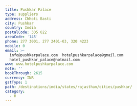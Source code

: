 ```yaml
---
title: Pushkar Palace
type: suppliers
address: Chhoti Basti
city: Pushkar
country: India
postalCode: 305 022
areaCode: '145'
phone: 277 3001, 277 2401-03, 320 4223
mobile: 0
email: >-
  info@pushkarpalace.com  hotelpushkarpalace@gmail.com 
  hotel_pushkar_palace@hotmail.com
www: www.hotelpushkarpalace.com
note: ''
bookThrough: 2615
currency: INR
gstType: 1
path: /destinations/india/states/rajasthan/cities/pushkar/
category:
  - H
---
```



